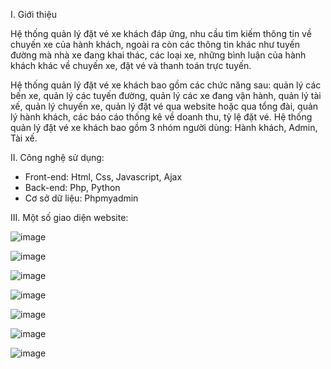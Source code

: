 I. Giới thiệu

  Hệ thống quản lý đặt vé xe khách đáp ứng, nhu cầu tìm kiếm thông tin về chuyến xe của hành khách, ngoài ra còn các thông tin khác như tuyến đường mà nhà xe đang khai thác, các loại xe, những bình luận của hành khách khác về chuyến xe, đặt vé và thanh toán trực tuyến.
  
Hệ thống quản lý đặt vé xe khách bao gồm các chức năng sau: quản lý các bến xe, quản lý các tuyến đường, quản lý các xe đang vận hành, quản lý tài xế, quản lý chuyến xe, quản lý đặt vé qua website hoặc qua tổng đài, quản lý hành khách, các báo cáo thống kê về doanh thu, tỷ lệ đặt vé.
Hệ thống quản lý đặt vé xe khách bao gồm 3 nhóm người dùng: Hành khách, Admin, Tài xế.

II. Công nghệ sử dụng:

  - Front-end: Html, Css, Javascript, Ajax
  - Back-end: Php, Python
  - Cơ sở dữ liệu: Phpmyadmin

III. Một số giao diện website:

![image](https://github.com/trucquyentran/Datvexekhach/assets/101681888/a59d989e-4d9e-4389-8acd-daddc6fb5f84)

![image](https://github.com/trucquyentran/Datvexekhach/assets/101681888/0ed3f1ff-1a7e-4ef8-abbb-ad72cd5409d0)

![image](https://github.com/trucquyentran/Datvexekhach/assets/101681888/2c60d640-f29d-4c7e-bb1f-c6b00c65acfd)

![image](https://github.com/trucquyentran/Datvexekhach/assets/101681888/daf0f9f6-9e5e-4834-975c-c109bdfd56c2)

![image](https://github.com/trucquyentran/Datvexekhach/assets/101681888/f10d99af-718e-4bd0-a0f5-36cc2432d0ee)

![image](https://github.com/trucquyentran/Datvexekhach/assets/101681888/0ff0fbd1-1bbe-40fa-938d-c786eafa20e1)

![image](https://github.com/trucquyentran/Datvexekhach/assets/101681888/2df0c7d2-d491-41c4-aa31-36d0e62dfe08)



